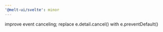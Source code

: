 ```yaml
---
'@melt-ui/svelte': minor
---
```


improve event canceling; replace e.detail.cancel() with e.preventDefault()
